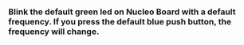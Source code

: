 ### Blink the default green led on Nucleo Board with a default frequency. If you press the default blue push button, the frequency will change.

